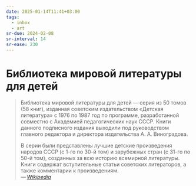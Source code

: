 ```yaml
---
date: 2025-01-14T11:41+03:00
tags:
  - inbox
  - art
sr-due: 2024-02-08
sr-interval: 14
sr-ease: 230
---
```


# Библиотека мировой литературы для детей

> Библиотека мировой литературы для детей — серия из 50 томов (58 книг),
> изданная советским издательством «Детская литература» с 1976 по 1987 год по
> программе, разработанной совместно с Академией педагогических наук СССР. Книги
> данного подписного издания выходили под руководством главного редактора и
> директора издательства А. А. Виноградова.
>
> В серии были представлены лучшие детские произведения народов СССР (с 1-го по
> 30-й том) и зарубежных стран (с 31-го по 50-й том), созданных за всю историю
> всемирной литературы. Книги содержат вступительные статьи советских
> литераторов, а также комментарии к произведениям.\
> — <cite>[Wikipedia](https://ru.wikipedia.org/wiki/%D0%91%D0%B8%D0%B1%D0%BB%D0%B8%D0%BE%D1%82%D0%B5%D0%BA%D0%B0_%D0%BC%D0%B8%D1%80%D0%BE%D0%B2%D0%BE%D0%B9_%D0%BB%D0%B8%D1%82%D0%B5%D1%80%D0%B0%D1%82%D1%83%D1%80%D1%8B_%D0%B4%D0%BB%D1%8F_%D0%B4%D0%B5%D1%82%D0%B5%D0%B9)</cite>
